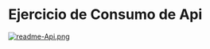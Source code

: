 # Ejercicio de Consumo de Api 

[![readme-Api.png](https://i.postimg.cc/mrqr3hdW/readme-Api.png)](https://postimg.cc/Ny6YBGqd)

